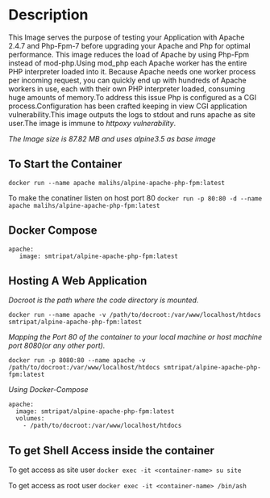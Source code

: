 Description
==================
This Image serves the purpose of testing your Application with Apache 2.4.7 and Php-Fpm-7 before upgrading your Apache and Php for optimal performance. This image reduces the load of Apache by using Php-Fpm instead of mod-php.Using mod_php each Apache worker has the entire PHP interpreter loaded into it. Because Apache needs one worker process per incoming request, you can quickly end up with hundreds of Apache workers in use, each with their own PHP interpreter loaded, consuming huge amounts of memory.To address this issue Php is configured as a CGI process.Configuration has been crafted  keeping in view CGI application vulnerability.This image outputs the logs to stdout and runs apache as site user.The image is immune to *httpoxy vulnerability*.

*The Image size is 87.82 MB and uses alpine3.5 as base image*

To Start the Container
-------------------------------
```docker run --name apache malihs/alpine-apache-php-fpm:latest```

To make the conatiner listen on host port 80
```docker run -p 80:80 -d --name apache malihs/alpine-apache-php-fpm:latest```

Docker Compose
------------------------
```
apache: 
   image: smtripat/alpine-apache-php-fpm:latest
```
Hosting A Web Application
------------------------------------
*Docroot is the path where the code directory is mounted.*
```
docker run --name apache -v /path/to/docroot:/var/www/localhost/htdocs smtripat/alpine-apache-php-fpm:latest
```
*Mapping the Port 80 of the container to your local machine or host machine port 8080(or any other port).*
```
docker run -p 8080:80 --name apache -v /path/to/docroot:/var/www/localhost/htdocs smtripat/alpine-apache-php-fpm:latest
```
*Using Docker-Compose*
```
apache:
  image: smtripat/alpine-apache-php-fpm:latest
  volumes:
    - /path/to/docroot:/var/www/localhost/htdocs
```

To get Shell Access inside the container
------------------------------------
To get access as site user
```docker exec -it <container-name> su site```

To get access as root user
```docker exec -it <container-name> /bin/ash```











